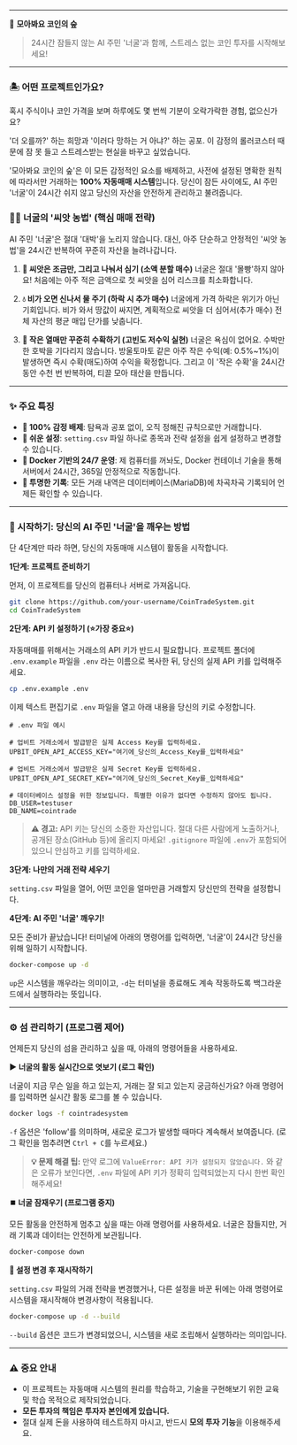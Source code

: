 
---

🌳 **모아봐요 코인의 숲**

> 24시간 잠들지 않는 AI 주민 '너굴'과 함께, 스트레스 없는 코인 투자를 시작해보세요!

---

### 🏝️ 어떤 프로젝트인가요?

혹시 주식이나 코인 가격을 보며 하루에도 몇 번씩 기분이 오락가락한 경험, 없으신가요?

'더 오를까?' 하는 희망과 '이러다 망하는 거 아냐?' 하는 공포. 이 감정의 롤러코스터 때문에 잠 못 들고 스트레스받는 현실을 바꾸고 싶었습니다.

'모아봐요 코인의 숲'은 이 모든 감정적인 요소를 배제하고, 사전에 설정된 명확한 원칙에 따라서만 거래하는 **100% 자동매매 시스템**입니다. 당신이 잠든 사이에도, AI 주민 '너굴'이 24시간 쉬지 않고 당신의 자산을 안전하게 관리하고 불려줍니다.

### 🧑‍🌾 너굴의 '씨앗 농법' (핵심 매매 전략)

AI 주민 '너굴'은 절대 '대박'을 노리지 않습니다. 대신, 아주 단순하고 안정적인 '씨앗 농법'을 24시간 반복하여 꾸준히 자산을 늘려나갑니다.

1.  **🌱 씨앗은 조금만, 그리고 나눠서 심기 (소액 분할 매수)**
    너굴은 절대 '몰빵'하지 않아요! 처음에는 아주 적은 금액으로 첫 씨앗을 심어 리스크를 최소화합니다.

2.  **💧 비가 오면 신나서 물 주기 (하락 시 추가 매수)**
    너굴에게 가격 하락은 위기가 아닌 기회입니다. 비가 와서 땅값이 싸지면, 계획적으로 씨앗을 더 심어서(추가 매수) 전체 자산의 평균 매입 단가를 낮춥니다.

3.  **🍅 작은 열매만 꾸준히 수확하기 (고빈도 저수익 실현)**
    너굴은 욕심이 없어요. 수박만 한 호박을 기다리지 않습니다. 방울토마토 같은 아주 작은 수익(예: 0.5%~1%)이 발생하면 즉시 수확(매도)하여 수익을 확정합니다. 그리고 이 '작은 수확'을 24시간 동안 수천 번 반복하여, 티끌 모아 태산을 만듭니다.

---

### ✨ 주요 특징

*   **🤖 100% 감정 배제**: 탐욕과 공포 없이, 오직 정해진 규칙으로만 거래합니다.
*   **📝 쉬운 설정**: `setting.csv` 파일 하나로 종목과 전략 설정을 쉽게 설정하고 변경할 수 있습니다.
*   **🐳 Docker 기반의 24/7 운영**: 제 컴퓨터를 꺼놔도, Docker 컨테이너 기술을 통해 서버에서 24시간, 365일 안정적으로 작동합니다.
*   **🧾 투명한 기록**: 모든 거래 내역은 데이터베이스(MariaDB)에 차곡차곡 기록되어 언제든 확인할 수 있습니다.

---

### 🚀 시작하기: 당신의 AI 주민 '너굴'을 깨우는 방법

단 4단계만 따라 하면, 당신의 자동매매 시스템이 활동을 시작합니다.

**1단계: 프로젝트 준비하기**

먼저, 이 프로젝트를 당신의 컴퓨터나 서버로 가져옵니다.
```bash
git clone https://github.com/your-username/CoinTradeSystem.git
cd CoinTradeSystem
```

**2단계: API 키 설정하기 (⭐가장 중요⭐)**

자동매매를 위해서는 거래소의 API 키가 반드시 필요합니다. 프로젝트 폴더에 `.env.example` 파일을 `.env` 라는 이름으로 복사한 뒤, 당신의 실제 API 키를 입력해주세요.

```bash
cp .env.example .env
```

이제 텍스트 편집기로 `.env` 파일을 열고 아래 내용을 당신의 키로 수정합니다.

```dotenv
# .env 파일 예시

# 업비트 거래소에서 발급받은 실제 Access Key를 입력하세요.
UPBIT_OPEN_API_ACCESS_KEY="여기에_당신의_Access_Key를_입력하세요"

# 업비트 거래소에서 발급받은 실제 Secret Key를 입력하세요.
UPBIT_OPEN_API_SECRET_KEY="여기에_당신의_Secret_Key를_입력하세요"

# 데이터베이스 설정을 위한 정보입니다. 특별한 이유가 없다면 수정하지 않아도 됩니다.
DB_USER=testuser
DB_NAME=cointrade
```
> **⚠️ 경고:** API 키는 당신의 소중한 자산입니다. 절대 다른 사람에게 노출하거나, 공개된 장소(GitHub 등)에 올리지 마세요! `.gitignore` 파일에 `.env`가 포함되어 있으니 안심하고 키를 입력하세요.

**3단계: 나만의 거래 전략 세우기**

`setting.csv` 파일을 열어, 어떤 코인을 얼마만큼 거래할지 당신만의 전략을 설정합니다.

**4단계: AI 주민 '너굴' 깨우기!**

모든 준비가 끝났습니다! 터미널에 아래의 명령어를 입력하면, '너굴'이 24시간 당신을 위해 일하기 시작합니다.

```bash
docker-compose up -d
```
`up`은 시스템을 깨우라는 의미이고, `-d`는 터미널을 종료해도 계속 작동하도록 백그라운드에서 실행하라는 뜻입니다.

---

### ⚙️ 섬 관리하기 (프로그램 제어)

언제든지 당신의 섬을 관리하고 싶을 때, 아래의 명령어들을 사용하세요.

**▶️ 너굴의 활동 실시간으로 엿보기 (로그 확인)**

너굴이 지금 무슨 일을 하고 있는지, 거래는 잘 되고 있는지 궁금하신가요? 아래 명령어를 입력하면 실시간 활동 로그를 볼 수 있습니다.

```bash
docker logs -f cointradesystem
```
`-f` 옵션은 'follow'를 의미하며, 새로운 로그가 발생할 때마다 계속해서 보여줍니다. (로그 확인을 멈추려면 `Ctrl + C`를 누르세요.)

> **💡 문제 해결 팁:** 만약 로그에 `ValueError: API 키가 설정되지 않았습니다.` 와 같은 오류가 보인다면, `.env` 파일에 API 키가 정확히 입력되었는지 다시 한번 확인해주세요!

**⏹️ 너굴 잠재우기 (프로그램 중지)**

모든 활동을 안전하게 멈추고 싶을 때는 아래 명령어를 사용하세요. 너굴은 잠들지만, 거래 기록과 데이터는 안전하게 보관됩니다.

```bash
docker-compose down
```

**🔄 설정 변경 후 재시작하기**

`setting.csv` 파일의 거래 전략을 변경했거나, 다른 설정을 바꾼 뒤에는 아래 명령어로 시스템을 재시작해야 변경사항이 적용됩니다.

```bash
docker-compose up -d --build
```
`--build` 옵션은 코드가 변경되었으니, 시스템을 새로 조립해서 실행하라는 의미입니다.

---

### ⚠️ 중요 안내

*   이 프로젝트는 자동매매 시스템의 원리를 학습하고, 기술을 구현해보기 위한 교육 및 학습 목적으로 제작되었습니다.
*   **모든 투자의 책임은 투자자 본인에게 있습니다.**
*   절대 실제 돈을 사용하여 테스트하지 마시고, 반드시 **모의 투자 기능**을 이용해주세요.
